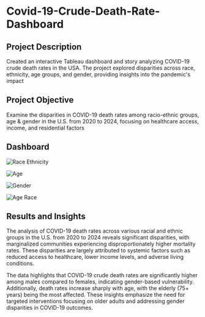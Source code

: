 # Covid-19-Crude-Death-Rate-Dashboard
## Project Description
Created an interactive Tableau dashboard and story analyzing COVID-19 crude death rates in the USA. The project explored disparities across race, ethnicity, age groups, and gender, providing insights into the pandemic's impact

## Project Objective 
Examine the disparities in COVID-19 death rates among racio-ethnic groups, age & gender in the U.S. from 2020 to 2024, focusing on healthcare access, income, and residential factors

## Dashboard
![Race   Ethnicity](https://github.com/user-attachments/assets/ac66e427-7b40-4056-9a62-d5c38f47078d)

![Age](https://github.com/user-attachments/assets/a421762c-2fe8-448b-bf1f-96be0d65c556) 

![Gender](https://github.com/user-attachments/assets/3ac87246-bd56-46a3-b00d-b99fed1eb4c6) 

![Age   Race](https://github.com/user-attachments/assets/c38ad663-4e4e-48fc-a9ba-84f9fc0ff80c) 

## Results and Insights
The analysis of COVID-19 death rates across various racial and ethnic groups in the U.S. from 2020 to 2024 reveals significant disparities, with marginalized communities experiencing disproportionately higher mortality rates. These disparities are largely attributed to systemic factors such as reduced access to healthcare, lower income levels, and adverse living conditions.

The data highlights that COVID-19 crude death rates are significantly higher among males compared to females, indicating gender-based vulnerability. Additionally, death rates increase sharply with age, with the elderly (75+ years) being the most affected. These insights emphasize the need for targeted interventions focusing on older adults and addressing gender disparities in COVID-19 outcomes.




